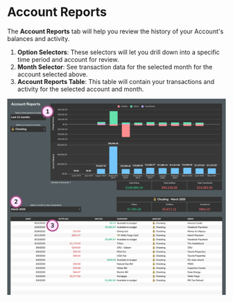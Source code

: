 # Account Reports

The **Account Reports** tab will help you review the history of your Account's balances and activity.

1. **Option Selectors**: These selectors will let you drill down into a specific time period and account for review.
2. **Month Selector**: See transaction data for the selected month for the account selected above.
3. **Account Reports Table**: This table will contain your transactions and activity for the selected account and month.

![](../.gitbook/assets/accountreports.png)


